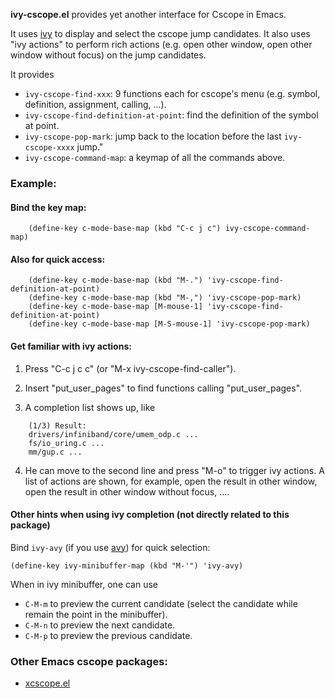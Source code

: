 **ivy-cscope.el** provides yet another interface for Cscope in Emacs.

It uses [ivy](https://github.com/abo-abo/swiper)
to display and select the cscope jump candidates.  It also uses "ivy
actions" to perform rich actions (e.g. open other window, open other
window without focus) on the jump candidates.

It provides
- `ivy-cscope-find-xxx`: 9 functions each for cscope's menu
  (e.g. symbol, definition, assignment, calling, ...).
- `ivy-cscope-find-definition-at-point`: find the definition
  of the symbol at point.
- `ivy-cscope-pop-mark`: jump back to the location before the
  last `ivy-cscope-xxxx` jump."
- `ivy-cscope-command-map`: a keymap of all the commands
  above.

### Example:

#### Bind the key map:

```elisp
    (define-key c-mode-base-map (kbd "C-c j c") ivy-cscope-command-map)
```

#### Also for quick access:

```elisp
    (define-key c-mode-base-map (kbd "M-.") 'ivy-cscope-find-definition-at-point)
    (define-key c-mode-base-map (kbd "M-,") 'ivy-cscope-pop-mark)
    (define-key c-mode-base-map [M-mouse-1] 'ivy-cscope-find-definition-at-point)
    (define-key c-mode-base-map [M-S-mouse-1] 'ivy-cscope-pop-mark)
````

#### Get familiar with ivy actions:

1. Press "C-c j c c" (or "M-x ivy-cscope-find-caller").

2. Insert "put_user_pages" to find functions calling "put_user_pages".

3. A completion list shows up, like

```
    (1/3) Result:
    drivers/infiniband/core/umem_odp.c ...
    fs/io_uring.c ...
    mm/gup.c ...
```

4. He can move to the second line and press "M-o" to trigger ivy actions.
   A list of actions are shown, for example, open the result in other window,
   open the result in other window without focus, ....
 
#### Other hints when using ivy completion (not directly related to this package)

Bind `ivy-avy` (if you use [avy](https://github.com/abo-abo/avy)) for quick selection:

```elisp
(define-key ivy-minibuffer-map (kbd "M-'") 'ivy-avy)
```

When in ivy minibuffer, one can use 
- `C-M-m` to preview the current candidate (select the candidate while remain the point in the minibuffer).
- `C-M-n` to preview the next candidate.
- `C-M-p` to preview the previous candidate.

### Other Emacs cscope packages:
- [xcscope.el](https://github.com/dkogan/xcscope.el)

